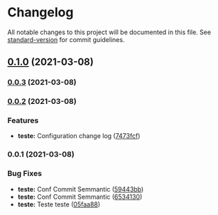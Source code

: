 # Changelog

All notable changes to this project will be documented in this file. See [standard-version](https://github.com/conventional-changelog/standard-version) for commit guidelines.

## [0.1.0](https://github.com/jonathansantana19/commit-semmantic/compare/v0.0.3...v0.1.0) (2021-03-08)

### [0.0.3](https://github.com/jonathansantana19/commit-semmantic/compare/v0.0.2...v0.0.3) (2021-03-08)

### [0.0.2](https://github.com/jonathansantana19/commit-semmantic/compare/v0.0.1...v0.0.2) (2021-03-08)


### Features

* **teste:** Configuration change log ([7473fcf](https://github.com/jonathansantana19/commit-semmantic/commits/7473fcfc298e9a65e6a42108b882f88adfcd9bb0))

### 0.0.1 (2021-03-08)


### Bug Fixes

* **teste:** Conf Commit Semmantic ([59443bb](https://github.com/mokkapps/changelog-generator-demo/commits/59443bbc6c31f69b9ad7bccaec3627531b9ebaf7))
* **teste:** Conf Commit Semmantic ([6534130](https://github.com/mokkapps/changelog-generator-demo/commits/65341303d9e85db37ba5154cc964335048d0ce91))
* **teste:** Teste teste ([05faa88](https://github.com/mokkapps/changelog-generator-demo/commits/05faa8825d20620fc592e5329bff36453db00a7a))
